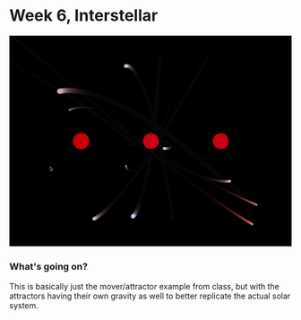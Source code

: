 # Week 6, Interstellar

![screenshots/example.png](screenshots/example.png)

### What's going on?

This is basically just the mover/attractor example from class, but with the attractors having their own gravity as well to better replicate the actual solar system.
